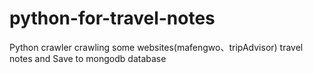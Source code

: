 # python-for-travel-notes
Python crawler crawling some websites(mafengwo、tripAdvisor)  travel notes and Save to mongodb database
